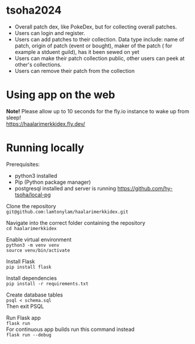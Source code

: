 # tsoha2024

- Overall patch dex, like PokeDex, but for collecting overall patches.
- Users can login and register.
- Users can add patches to their collection. Data type include: name of patch, origin of patch (event or bought), maker of the patch ( for example a stduent guild), has it been sewed on yet
- Users can make their patch collection public, other users can peek at other's collections.
- Users can remove their patch from the collection

# Using app on the web
**Note!** Please allow up to 10 seconds for the fly.io instance to wake up from sleep!  
https://haalarimerkkidex.fly.dev/

# Running locally
Prerequisites:
- python3 installed
- Pip (Python package manager)
- postgresql installed and server is running  https://github.com/hy-tsoha/local-pg


Clone the repository  
`git@github.com:lamtonylam/haalarimerkkidex.git`

Navigate into the correct folder containing the repository  
`cd haalarimerkkidex`

Enable virtual environment  
`python3 -m venv venv`  
`source venv/bin/activate`

Install Flask  
`pip install flask`

Install dependencies  
`pip install -r requirements.txt`

Create database tables  
`psql < schema.sql`  
Then exit PSQL

Run Flask app  
`flask run`  
For continuous app builds run this command instead  
`flask run --debug`
